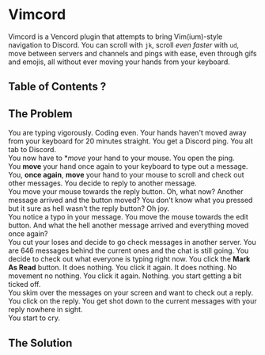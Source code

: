 # Vimcord
Vimcord is a Vencord plugin that attempts to bring Vim(ium)-style navigation to Discord. You can scroll with ```jk```, scroll *even faster* with ```ud```, move between servers and channels and pings with ease, even through gifs and emojis, all without ever moving your hands from your keyboard.

## Table of Contents ?


## The Problem
You are typing vigorously. Coding even. Your hands haven't moved away from your keyboard for 20 minutes straight. You get a Discord ping. You alt tab to Discord. <br>
You now have to **move* your hand to your mouse. You open the ping. <br>
You **move** your hand once again to your keyboard to type out a message. <br>
You, **once again**, **move** your hand to your mouse to scroll and check out other messages. You decide to reply to another message. <br>
You move your mouse towards the reply button. Oh, what now? Another message arrived and the button moved? You don't know what you pressed but it sure as hell wasn't the reply button? Oh joy. <br>
You notice a typo in your message. You move the mouse towards the edit button. And what the hell another message arrived and everything moved once again? <br>
You cut your loses and decide to go check messages in another server. You are 646 messages behind the current ones and the chat is still going. You decide to check out what everyone is typing right now. You click the **Mark As Read** button. It does nothing. You click it again. It does nothing. No movement no nothing. You click it again. Nothing. you start getting a bit ticked off. <br>
You skim over the messages on your screen and want to check out a reply. You click on the reply. You get shot down to the current messages with your reply nowhere in sight. <br>
You start to cry.

## The Solution

